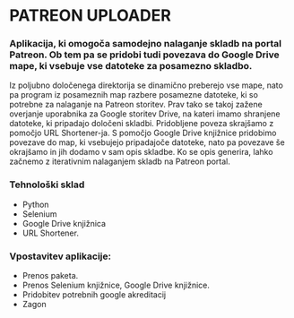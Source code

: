 # PATREON UPLOADER
### Aplikacija, ki omogoča samodejno nalaganje skladb na portal Patreon. Ob tem pa se pridobi tudi povezava do Google Drive mape, ki vsebuje vse datoteke za posamezno skladbo.

Iz poljubno določenega direktorija se dinamično preberejo vse mape, nato pa program iz posameznih map razbere posamezne datoteke, ki so potrebne za nalaganje na Patreon storitev. Prav tako se takoj zažene overjanje uporabnika za Google storitev Drive, na kateri imamo shranjene datoteke, ki pripadajo določeni skladbi. Pridobljene poveza skrajšamo z pomočjo URL Shortener-ja. S pomočjo Google Drive knjižnice pridobimo povezave do map, ki vsebujejo pripadajoče datoteke, nato pa povezave še okrajšamo in jih dodamo v sam opis skladbe. Ko se opis generira, lahko začnemo z iterativnim nalaganjem skladb na Patreon portal.

### Tehnološki sklad

* Python
* Selenium 
* Google Drive knjižnica
* URL Shortener.

### Vpostavitev aplikacije:

* Prenos paketa.
* Prenos Selenium knjižnice, Google Drive knjižnice.
* Pridobitev potrebnih google akreditacij
* Zagon
